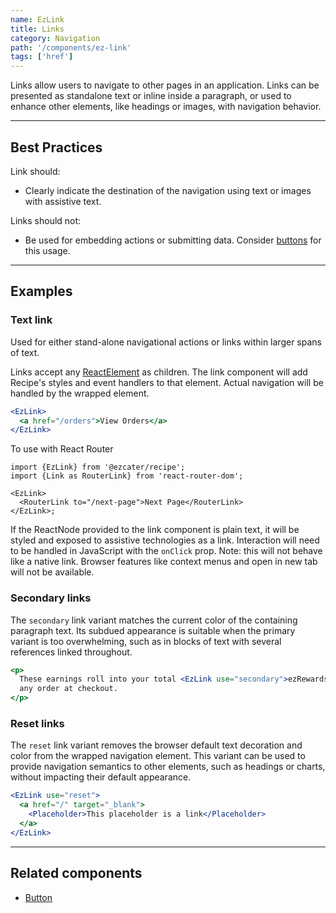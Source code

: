 ```yaml
---
name: EzLink
title: Links
category: Navigation
path: '/components/ez-link'
tags: ['href']
---
```


Links allow users to navigate to other pages in an application. Links can be presented as standalone text or inline inside a paragraph, or used to enhance other elements, like headings or images, with navigation behavior.

---

## Best Practices

Link should:

- Clearly indicate the destination of the navigation using text or images with assistive text.

Links should not:

- Be used for embedding actions or submitting data. Consider [buttons](/components/ez-button) for this usage.

---

## Examples

### Text link

Used for either stand-alone navigational actions or links within larger spans of text.

Links accept any [ReactElement](https://flow.org/en/docs/react/types/#toc-react-element) as children. The link component will add Recipe's styles and event handlers to that element. Actual navigation will be handled by the wrapped element.

```jsx
<EzLink>
  <a href="/orders">View Orders</a>
</EzLink>
```

To use with React Router

```tsx
import {EzLink} from '@ezcater/recipe';
import {Link as RouterLink} from 'react-router-dom';

<EzLink>
  <RouterLink to="/next-page">Next Page</RouterLink>
</EzLink>;
```

If the ReactNode provided to the link component is plain text, it will be styled and exposed to assistive technologies as a link. Interaction will need to be handled in JavaScript with the `onClick` prop. Note: this will not behave like a native link. Browser features like context menus and open in new tab will not be available.

### Secondary links

The `secondary` link variant matches the current color of the containing paragraph text. Its subdued appearance is suitable when the primary variant is too overwhelming, such as in blocks of text with several references linked throughout.

```jsx
<p>
  These earnings roll into your total <EzLink use="secondary">ezRewards</EzLink>. Use as payment on
  any order at checkout.
</p>
```

### Reset links

The `reset` link variant removes the browser default text decoration and color from the wrapped navigation element. This variant can be used to provide navigation semantics to other elements, such as headings or charts, without impacting their default appearance.

```jsx
<EzLink use="reset">
  <a href="/" target="_blank">
    <Placeholder>This placeholder is a link</Placeholder>
  </a>
</EzLink>
```

---

## Related components

- [Button](/components/ez-button)

